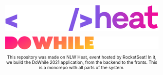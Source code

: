 <p align="center">
  <img src="./docs/images/nlw-heat.svg">
</p>

<p align="center">
  <img src="./docs/images/logo.svg">
</p>

<p align="center">This repository was made on NLW Heat, event hosted by RocketSeat! In it, we build the DoWhile 2021 application, from the backend to the fronts. This is a monorepo with all parts of the system.</p>